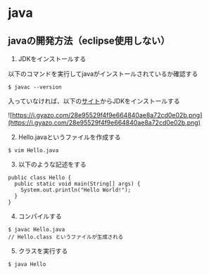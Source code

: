 # java

## javaの開発方法（eclipse使用しない）

1. JDKをインストールする

  以下のコマンドを実行してjavaがインストールされているか確認する

  ```
  $ javac --version
  ```

  入っていなければ、以下の[サイト](http://www.oracle.com/technetwork/java/javase/downloads/jdk8-downloads-2133151.html)からJDKをインストールする
  
  ![https://i.gyazo.com/28e95529f4f9e664840ae8a72cd0e02b.png](https://i.gyazo.com/28e95529f4f9e664840ae8a72cd0e02b.png)
  
2. Hello.javaというファイルを作成する
  ```
  $ vim Hello.java
  ```
3. 以下のような記述をする
  ```
  public class Hello {
    public static void main(String[] args) {
      System.out.println("Hello World!");
    }
  }
  ```
4. コンパイルする
  ```
  $ javac Hello.java
  // Hello.class というファイルが生成される
  ```
5. クラスを実行する
  ```
  $ java Hello
  ```
